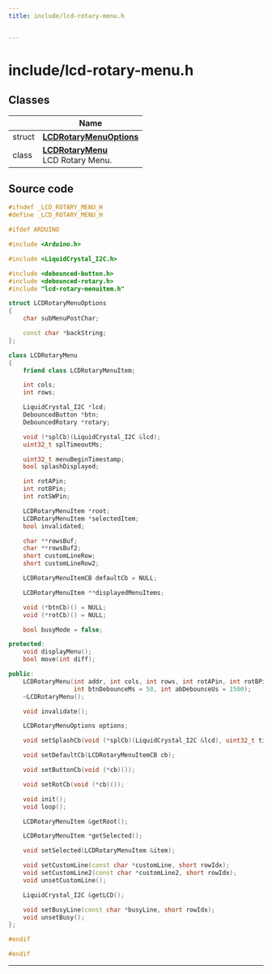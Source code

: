 ```yaml
---
title: include/lcd-rotary-menu.h


---
```


# include/lcd-rotary-menu.h








## Classes

|                | Name           |
| -------------- | -------------- |
| struct | **[LCDRotaryMenuOptions](https://github.com/devel0/iot-lcd-rotary/tree/main/data/api/Classes/struct_l_c_d_rotary_menu_options.md)**  |
| class | **[LCDRotaryMenu](https://github.com/devel0/iot-lcd-rotary/tree/main/data/api/Classes/class_l_c_d_rotary_menu.md)** <br>LCD Rotary Menu.  |
















## Source code

```cpp
#ifndef _LCD_ROTARY_MENU_H
#define _LCD_ROTARY_MENU_H

#ifdef ARDUINO

#include <Arduino.h>

#include <LiquidCrystal_I2C.h>

#include <debounced-button.h>
#include <debounced-rotary.h>
#include "lcd-rotary-menuitem.h"

struct LCDRotaryMenuOptions
{
    char subMenuPostChar;

    const char *backString;
};

class LCDRotaryMenu
{
    friend class LCDRotaryMenuItem;

    int cols;
    int rows;

    LiquidCrystal_I2C *lcd;
    DebouncedButton *btn;
    DebouncedRotary *rotary;

    void (*splCb)(LiquidCrystal_I2C &lcd);
    uint32_t splTimeoutMs;

    uint32_t menuBeginTimestamp;
    bool splashDisplayed;

    int rotAPin;
    int rotBPin;
    int rotSWPin;

    LCDRotaryMenuItem *root;
    LCDRotaryMenuItem *selectedItem;
    bool invalidated;

    char **rowsBuf;
    char **rowsBuf2;
    short customLineRow;
    short customLineRow2;

    LCDRotaryMenuItemCB defaultCb = NULL;

    LCDRotaryMenuItem **displayedMenuItems;

    void (*btnCb)() = NULL;
    void (*rotCb)() = NULL;

    bool busyMode = false;

protected:
    void displayMenu();
    bool move(int diff);

public:
    LCDRotaryMenu(int addr, int cols, int rows, int rotAPin, int rotBPin, int rotSWPin, bool inverted = false,
                  int btnDebounceMs = 50, int abDebounceUs = 1500);
    ~LCDRotaryMenu();

    void invalidate();

    LCDRotaryMenuOptions options;

    void setSplashCb(void (*splCb)(LiquidCrystal_I2C &lcd), uint32_t timeoutMs);

    void setDefaultCb(LCDRotaryMenuItemCB cb);

    void setButtonCb(void (*cb)());

    void setRotCb(void (*cb)());

    void init();
    void loop();

    LCDRotaryMenuItem &getRoot();

    LCDRotaryMenuItem *getSelected();

    void setSelected(LCDRotaryMenuItem &item);

    void setCustomLine(const char *customLine, short rowIdx);
    void setCustomLine2(const char *customLine2, short rowIdx);
    void unsetCustomLine();

    LiquidCrystal_I2C &getLCD();

    void setBusyLine(const char *busyLine, short rowIdx);
    void unsetBusy();
};

#endif

#endif
```


-------------------------------


